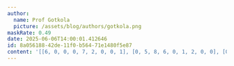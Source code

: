 ```yaml
---
author:
  name: Prof Gotkola
  picture: /assets/blog/authors/gotkola.png
maskRate: 0.49
date: 2025-06-06T14:00:01.412646
id: 8a056188-42de-11f0-b564-71e1480f5e87
content: '[[6, 0, 0, 0, 7, 2, 0, 0, 1], [0, 5, 8, 6, 0, 1, 2, 0, 0], [0, 2, 1, 0, 4, 5, 7, 0, 6], [0, 0, 0, 0, 0, 0, 8, 0, 5], [4, 0, 2, 0, 5, 0, 9, 6, 3], [5, 0, 9, 7, 6, 0, 0, 0, 0], [8, 9, 5, 3, 1, 4, 0, 2, 0], [0, 0, 0, 2, 0, 6, 1, 5, 0], [2, 1, 0, 5, 0, 7, 0, 0, 0]]'
---
```

